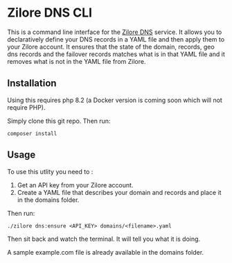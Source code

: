 # Zilore DNS CLI
This is a command line interface for the <a href="https://zilore.com/?r=455e9e0de5cd86a9c371000077f6bb9f" target="_blank">Zilore DNS</a> service. 
It allows you to declaratively define your DNS records in a YAML file and then 
apply them to your Zilore account.
It ensures that the state of the domain, records, geo dns records and the failover records
matches what is in that YAML file and it removes what is not in the YAML file from Zilore.

## Installation
Using this requires php 8.2 (a Docker version is coming soon which will not require PHP).

Simply clone this git repo. Then run:

```
composer install
```

## Usage
To use this utlity you need to :

  1. Get an API key from your Zilore account.
  2. Create a YAML file that describes your domain and records and place it in the domains folder.

Then run:
```
./zilore dns:ensure <API_KEY> domains/<filename>.yaml
```

Then sit back and watch the terminal. It will tell you what it is doing.

A sample example.com file is already available in the domains folder.


